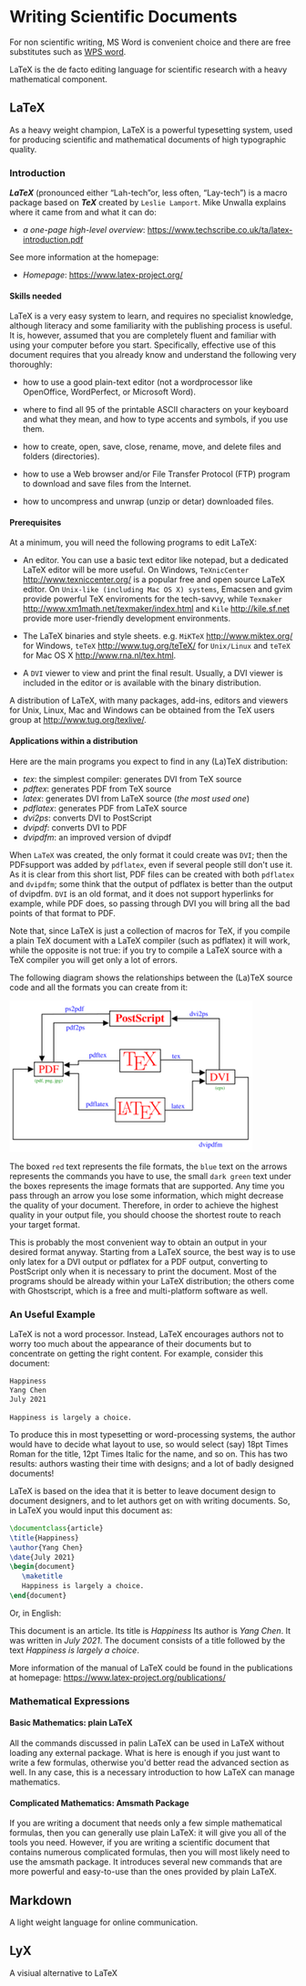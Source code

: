 # Writing Scientific Documents

For non scientific writing, MS Word is convenient choice and there are free substitutes such as [WPS word](https://www.wps.com/).

LaTeX is the de facto editing language for scientific research with a heavy mathematical component.


## LaTeX

As a heavy weight champion, LaTeX is a powerful typesetting system, used for producing scientific and mathematical documents of high typographic quality.


### Introduction

***LaTeX*** (pronounced either “Lah-tech”or, less often, “Lay-tech”) is a macro package based on ***TeX*** created by `Leslie Lamport`. Mike Unwalla explains where it came from and what it can do:

* *a one-page high-level overview*: https://www.techscribe.co.uk/ta/latex-introduction.pdf

See more information at the homepage:

* *Homepage*: https://www.latex-project.org/

#### Skills needed

LaTeX is a very easy system to learn, and requires no specialist knowledge, although literacy and some familiarity with the publishing process is useful. It is, however, assumed that you are completely fluent and familiar with using your computer before you start. Specifically, effective use of this document requires that you already know and understand the following very thoroughly:


-  how to use a good plain-text editor (not a wordprocessor like OpenOffice, WordPerfect, or Microsoft Word).

-  where to find all 95 of the printable ASCII characters on your keyboard and what they mean, and how to type accents and symbols, if you use them.

-  how to create, open, save, close, rename, move, and delete files and folders (directories).

-  how to use a Web browser and/or File Transfer Protocol (FTP) program to download and save files from the Internet.

-  how to uncompress and unwrap (unzip or detar) downloaded files.


#### Prerequisites

At a minimum, you will need the following programs to edit LaTeX:


-  An editor. You can use a basic text editor like notepad, but a dedicated LaTeX editor will be more useful. On Windows, `TeXnicCenter` http://www.texniccenter.org/ is a popular free and open source LaTeX editor. On `Unix-like (including Mac OS X) systems`, Emacsen and gvim provide powerful TeX enviroments for the tech-savvy, while `Texmaker` http://www.xm1math.net/texmaker/index.html and `Kile` http://kile.sf.net provide more user-friendly development environments.

-  The LaTeX binaries and style sheets. e.g. `MiKTeX` http://www.miktex.org/ for Windows, `teTeX` http://www.tug.org/teTeX/ for `Unix/Linux` and `teTeX` for Mac OS X http://www.rna.nl/tex.html.


-   A `DVI` viewer to view and print the final result. Usually, a DVI viewer is included in the editor or is available with the binary distribution. 

A distribution of LaTeX, with many packages, add-ins, editors and viewers for Unix, Linux, Mac and Windows can be obtained from the TeX users group at http://www.tug.org/texlive/.



#### Applications within a distribution

Here are the main programs you expect to find in any (La)TeX distribution:

-  *tex*: the simplest compiler: generates DVI from TeX source
-  *pdftex*: generates PDF from TeX source
-  *latex*: generates DVI from LaTeX source (*the most used one*)
-  *pdflatex*: generates PDF from LaTeX source
-  *dvi2ps*: converts DVI to PostScript
-  *dvipdf*: converts DVI to PDF
-  *dvipdfm*: an improved version of dvipdf


When `LaTeX` was created, the only format it could create was `DVI`; then the PDFsupport was added by `pdflatex`, even if several people still don't use it. As it is clear from this short list, PDF files can be created with both `pdflatex` and `dvipdfm`; some think that the output of pdflatex is better than the output of dvipdfm. `DVI` is an old format, and it does not support hyperlinks for example, while PDF does, so passing through DVI you will bring all the bad points of that format to PDF.

Note that, since LaTeX is just a collection of macros for TeX, if you compile a plain TeX document with a LaTeX compiler (such as pdflatex) it will work, while the opposite is not true: if you try to compile a LaTeX source with a TeX compiler you will get only a lot of errors.

The following diagram shows the relationships between the (La)TeX source code and all the formats you can create from it:



![image](https://github.com/metricshilab/manual/blob/main/figure%201.png)


The boxed `red` text represents the file formats, the `blue` text on the arrows represents the commands you have to use, the small `dark green` text under the boxes represents the image formats that are supported. Any time you pass through an arrow you lose some information, which might decrease the quality of your document. Therefore, in order to achieve the highest quality in your output file, you should choose the shortest route to reach your target format. 

This is probably the most convenient way to obtain an output in your desired format anyway. Starting from a LaTeX source, the best way is to use only latex for a DVI output or pdflatex for a PDF output, converting to PostScript only when it is necessary to print the document. Most of the programs should be already within your LaTeX distribution; the others come with Ghostscript, which is a free and multi-platform software as well.


### An Useful Example

LaTeX is not a word processor. Instead, LaTeX encourages authors not to worry too much about the appearance of their documents but to concentrate on getting the right content. For example, consider this document:

```
Happiness
Yang Chen
July 2021

Happiness is largely a choice. 

```
To produce this in most typesetting or word-processing systems, the author would have to decide what layout to use, so would select (say) 18pt Times Roman for the title, 12pt Times Italic for the name, and so on. This has two results: authors wasting their time with designs; and a lot of badly designed documents!

LaTeX is based on the idea that it is better to leave document design to document designers, and to let authors get on with writing documents. So, in LaTeX you would input this document as:

```LaTeX
\documentclass{article}
\title{Happiness}
\author{Yang Chen}
\date{July 2021}
\begin{document}
   \maketitle
   Happiness is largely a choice. 
\end{document}

```

Or, in English:

This document is an article.
Its title is *Happiness*
Its author is *Yang Chen*.
It was written in *July 2021*.
The document consists of a title followed by the text *Happiness is largely a choice*.

More information of the manual of LaTeX could be found in the publications at homepage: https://www.latex-project.org/publications/



### Mathematical Expressions


#### Basic Mathematics: plain LaTeX

All the commands discussed in palin LaTeX can be used in LaTeX without loading any external package. What is here is enough if you just want to write a few formulas, otherwise you'd better read the advanced section as well. In any case, this is a necessary introduction to how LaTeX can manage mathematics.

#### Complicated Mathematics: Amsmath Package
If you are writing a document that needs only a few simple mathematical formulas, then you can generally use plain LaTeX: it will give you all of the tools you need. However, if you are writing a scientific document that contains numerous complicated formulas, then you will most likely need to use the amsmath package. It introduces several new commands that are more powerful and easy-to-use than the ones provided by plain LaTeX.


## Markdown

A light weight language for online communication.




## LyX

A visiual alternative to LaTeX
